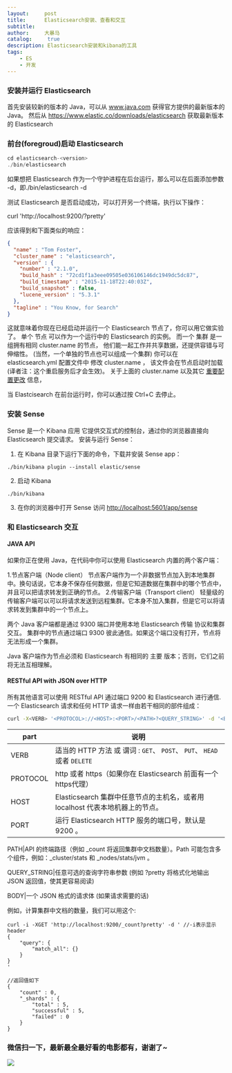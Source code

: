 ```yaml
---
layout:     post
title:      Elasticsearch安装、查看和交互
subtitle:   
author:     大暴马
catalog: 	 true
description: Elasticsearch安装和kibana的工具
tags:
    - ES
    - 开发
---
```


### 安装并运行 Elasticsearch

首先安装较新的版本的 Java，可以从 www.java.com 获得官方提供的最新版本的 Java。
然后从 <https://www.elastic.co/downloads/elasticsearch> 获取最新版本的 Elasticsearch


### 前台(foregroud)启动 Elasticsearch

```js
cd elasticsearch-<version>
./bin/elasticsearch  
```
如果想把 Elasticsearch 作为一个守护进程在后台运行，那么可以在后面添加参数 -d，即./bin/elasticsearch -d

测试 Elasticsearch 是否启动成功，可以打开另一个终端，执行以下操作：

curl 'http://localhost:9200/?pretty'

应该得到和下面类似的响应：

```json
{
  "name" : "Tom Foster",
  "cluster_name" : "elasticsearch",
  "version" : {
    "number" : "2.1.0",
    "build_hash" : "72cd1f1a3eee09505e036106146dc1949dc5dc87",
    "build_timestamp" : "2015-11-18T22:40:03Z",
    "build_snapshot" : false,
    "lucene_version" : "5.3.1"
  },
  "tagline" : "You Know, for Search"
}
```

这就意味着你现在已经启动并运行一个 Elasticsearch 节点了，你可以用它做实验了。 
单个 节点 可以作为一个运行中的 Elasticsearch 的实例。 
而一个 集群 是一组拥有相同 cluster.name 的节点， 他们能一起工作并共享数据，还提供容错与可伸缩性。
(当然，一个单独的节点也可以组成一个集群) 你可以在 elasticsearch.yml 配置文件中 修改 cluster.name ，
该文件会在节点启动时加载 (译者注：这个重启服务后才会生效)。 
关于上面的 cluster.name 以及其它 [重要配置更改](https://elasticsearch.cn/book/elasticsearch_definitive_guide_2.x/important-configuration-changes.html) 信息， 

当 Elastcisearch 在前台运行时，你可以通过按 Ctrl+C 去停止。

### 安装 Sense
Sense 是一个 Kibana 应用 它提供交互式的控制台，通过你的浏览器直接向 Elasticsearch 提交请求。
安装与运行 Sense：
1. 在 Kibana 目录下运行下面的命令，下载并安装 Sense app：
```shell
./bin/kibana plugin --install elastic/sense 
```
2. 启动 Kibana
```shell
./bin/kibana
```
3. 在你的浏览器中打开 Sense
  访问 <http://localhost:5601/app/sense>

### 和 Elasticsearch 交互

#### JAVA API
如果你正在使用 Java，在代码中你可以使用 Elasticsearch 内置的两个客户端：

1.节点客户端（Node client）
节点客户端作为一个非数据节点加入到本地集群中。换句话说，它本身不保存任何数据，但是它知道数据在集群中的哪个节点中，并且可以把请求转发到正确的节点。
2.传输客户端（Transport client）
轻量级的传输客户端可以可以将请求发送到远程集群。它本身不加入集群，但是它可以将请求转发到集群中的一个节点上。

两个 Java 客户端都是通过 9300 端口并使用本地 Elasticsearch 传输 协议和集群交互。
集群中的节点通过端口 9300 彼此通信。如果这个端口没有打开，节点将无法形成一个集群。

Java 客户端作为节点必须和 Elasticsearch 有相同的 主要 版本；否则，它们之前将无法互相理解。

#### RESTful API with JSON over HTTP
所有其他语言可以使用 RESTful API 通过端口 9200 和 Elasticsearch 进行通信.
一个 Elasticsearch 请求和任何 HTTP 请求一样由若干相同的部件组成：
```sh
curl -X<VERB> '<PROTOCOL>://<HOST>:<PORT>/<PATH>?<QUERY_STRING>' -d '<BODY>'
```

  part|说明
 ----|----
VERB|适当的 HTTP 方法 或 谓词 : `GET`、 `POST`、 `PUT`、 `HEAD` 或者 `DELETE`
PROTOCOL | http 或者 https（如果你在 Elasticsearch 前面有一个https代理）
HOST|Elasticsearch 集群中任意节点的主机名，或者用 localhost 代表本地机器上的节点。
PORT|运行 Elasticsearch HTTP 服务的端口号，默认是 9200 。

PATH|API 的终端路径（例如 _count 将返回集群中文档数量）。Path 可能包含多个组件，例如：_cluster/stats 和 _nodes/stats/jvm 。

QUERY_STRING|任意可选的查询字符串参数 (例如 ?pretty 将格式化地输出 JSON 返回值，使其更容易阅读)

BODY|一个 JSON 格式的请求体 (如果请求需要的话)

 
 例如，计算集群中文档的数量，我们可以用这个:
 ```shell
 curl -i -XGET 'http://localhost:9200/_count?pretty' -d ' //-i表示显示header
 {
     "query": {
         "match_all": {}
     }
 }
 '
 
 //返回值如下
 {
     "count" : 0,
     "_shards" : {
         "total" : 5,
         "successful" : 5,
         "failed" : 0
     }
 }
 ```
 
### 微信扫一下，最新最全最好看的电影都有，谢谢了~
 ![](https://open.weixin.qq.com/qr/code?username=zhihuishangye)